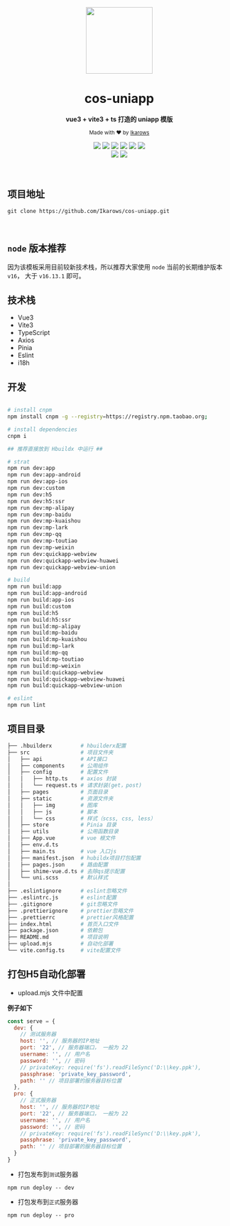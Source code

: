 <div align="center">
<p><img width="150" src="https://avatars0.githubusercontent.com/u/25151659?s=460&v=4"></p>

<h1>cos-uniapp</h1>

<p>
   <strong>vue3 + vite3 + ts 打造的 uniapp 模版</strong>
</p>

<p>
  <sub>Made with ❤︎ by
    <a href="https://github.com/Ikarows">Ikarows</a>
  </sub>
</p>

<img src="https://shields.io/badge/node-%3E%3D%2016.0.0-brightgreen">
<img src="https://img.shields.io/badge/vue-3.2.41-brightgreen">
<img src="https://img.shields.io/badge/vite-3.1.8-brightgreen">
<img src="https://img.shields.io/badge/typescript-4.8.3-brightgreen">
<img src="https://img.shields.io/badge/axios-1.1.3-brightgreen">
<img src="https://img.shields.io/badge/pinia-2.0.23-brightgreen">
<br />
<img src="https://img.shields.io/badge/eslint-8.27.0-brightgreen">
<img src="https://img.shields.io/badge/vue_i18n-9.1.9-brightgreen">
</div>

<br>
<br>

## 项目地址

```shell
git clone https://github.com/Ikarows/cos-uniapp.git
```

<br />

## `node` 版本推荐

因为该模板采用目前较新技术栈，所以推荐大家使用 `node` 当前的长期维护版本 `v16`， 大于 `v16.13.1` 即可。
<br />

## 技术栈

- Vue3
- Vite3
- TypeScript
- Axios
- Pinia
- Eslint
- i18h

## 开发

```bash

# install cnpm
npm install cnpm -g --registry=https://registry.npm.taobao.org;

# install dependencies
cnpm i

## 推荐直接放到 Hbuildx 中运行 ##

# strat
npm run dev:app
npm run dev:app-android
npm run dev:app-ios
npm run dev:custom
npm run dev:h5
npm run dev:h5:ssr
npm run dev:mp-alipay
npm run dev:mp-baidu
npm run dev:mp-kuaishou
npm run dev:mp-lark
npm run dev:mp-qq
npm run dev:mp-toutiao
npm run dev:mp-weixin
npm run dev:quickapp-webview
npm run dev:quickapp-webview-huawei
npm run dev:quickapp-webview-union

# build
npm run build:app
npm run build:app-android
npm run build:app-ios
npm run build:custom
npm run build:h5
npm run build:h5:ssr
npm run build:mp-alipay
npm run build:mp-baidu
npm run build:mp-kuaishou
npm run build:mp-lark
npm run build:mp-qq
npm run build:mp-toutiao
npm run build:mp-weixin
npm run build:quickapp-webview
npm run build:quickapp-webview-huawei
npm run build:quickapp-webview-union

# eslint
npm run lint
```

## 项目目录

```bash
├── .hbuilderx         # hbuilderx配置
├── src                # 项目文件夹
│   ├── api            # API接口
│   ├── components     # 公用组件
│   ├── config         # 配置文件
│   │   ├── http.ts    # axios 封装
│   │   └── request.ts # 请求封装(get，post)
│   ├── pages          # 页面目录
│   ├── static         # 资源文件夹
│   │   ├── img        # 图库
│   │   ├── js         # 脚本
│   │   └── css        # 样式（scss, css, less）
│   ├── store          # Pinia 目录
│   ├── utils          # 公用函数目录
│   ├── App.vue        # vue 根文件
│   ├── env.d.ts       
│   ├── main.ts        # vue 入口js
│   ├── manifest.json  # hubildx项目打包配置
│   ├── pages.json     # 路由配置
│   ├── shime-vue.d.ts # 去除qs提示配置
│   └── uni.scss       # 默认样式
│
├── .eslintignore      # eslint忽略文件
├── .eslintrc.js       # eslint配置
├── .gitignore         # git忽略文件
├── .prettierignore    # prettier忽略文件
├── .prettierrc        # prettier风格配置
├── index.html         # 首页入口文件
├── package.json       # 依赖包
├── README.md          # 项目说明
├── upload.mjs         # 自动化部署
└── vite.config.ts     # vite配置文件
```

## 打包H5自动化部署

- upload.mjs 文件中配置

**例子如下**

```javascript
const serve = {
  dev: {
    // 测试服务器
    host: '', // 服务器的IP地址
    port: '22', // 服务器端口， 一般为 22
    username: '', // 用户名
    password: '', // 密码
    // privateKey: require('fs').readFileSync('D:\\key.ppk'),
    passphrase: 'private_key_password',
    path: '' // 项目部署的服务器目标位置
  },
  pro: {
    // 正式服务器
    host: '', // 服务器的IP地址
    port: '22', // 服务器端口， 一般为 22
    username: '', // 用户名
    password: '', // 密码
    // privateKey: require('fs').readFileSync('D:\\key.ppk'),
    passphrase: 'private_key_password',
    path: '' // 项目部署的服务器目标位置
  }
}
```

- 打包发布到`测试`服务器

```shell
npm run deploy -- dev
```

- 打包发布到`正式`服务器

```shell
npm run deploy -- pro
```
